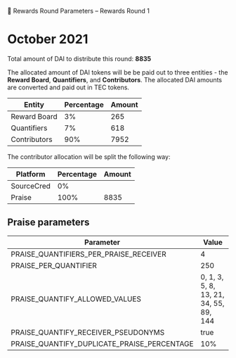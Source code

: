 💸 Rewards Round Parameters – Rewards Round 1

# October 2021

Total amount of DAI to distribute this round: **8835**

The allocated amount of DAI tokens will be be paid out to three entities - the **Reward Board**, **Quantifiers**, and **Contributors**. The allocated DAI amounts are converted and paid out in TEC tokens.

| Entity       | Percentage | Amount |
| ------------ | ---------- | ------ |
| Reward Board | 3%         | 265    |
| Quantifiers  | 7%         | 618    |
| Contributors | 90%        | 7952   |

The contributor allocation will be split the following way:

| Platform   | Percentage | Amount |
| ---------- | ---------- | ------ |
| SourceCred | 0%         |        |
| Praise     | 100%       | 8835   |

## Praise parameters

| Parameter                                   | Value                                  |
| ------------------------------------------- | -------------------------------------- |
| PRAISE_QUANTIFIERS_PER_PRAISE_RECEIVER      | 4                                      |
| PRAISE_PER_QUANTIFIER                       | 250                                    |
| PRAISE_QUANTIFY_ALLOWED_VALUES              | 0, 1, 3, 5, 8, 13, 21, 34, 55, 89, 144 |
| PRAISE_QUANTIFY_RECEIVER_PSEUDONYMS         | true                                   |
| PRAISE_QUANTIFY_DUPLICATE_PRAISE_PERCENTAGE | 10%                                    |
